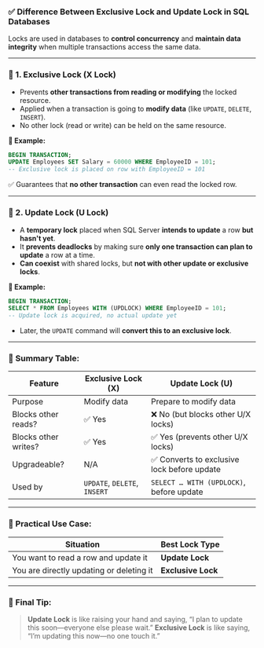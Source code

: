 ### ✅ Difference Between **Exclusive Lock** and **Update Lock** in SQL Databases

Locks are used in databases to **control concurrency** and **maintain data integrity** when multiple transactions access the same data.

---

### 🔹 1. **Exclusive Lock (X Lock)**

* Prevents **other transactions from reading or modifying** the locked resource.
* Applied when a transaction is going to **modify data** (like `UPDATE`, `DELETE`, `INSERT`).
* No other lock (read or write) can be held on the same resource.

**🧠 Example:**

```sql
BEGIN TRANSACTION;
UPDATE Employees SET Salary = 60000 WHERE EmployeeID = 101;
-- Exclusive lock is placed on row with EmployeeID = 101
```

✅ Guarantees that **no other transaction** can even read the locked row.

---

### 🔸 2. **Update Lock (U Lock)**

* A **temporary lock** placed when SQL Server **intends to update** a row **but hasn't yet**.
* It **prevents deadlocks** by making sure **only one transaction can plan to update** a row at a time.
* **Can coexist** with shared locks, but **not with other update or exclusive locks**.

**🧠 Example:**

```sql
BEGIN TRANSACTION;
SELECT * FROM Employees WITH (UPDLOCK) WHERE EmployeeID = 101;
-- Update lock is acquired, no actual update yet
```

* Later, the `UPDATE` command will **convert this to an exclusive lock**.

---

### 📌 Summary Table:

| Feature              | **Exclusive Lock (X)**       | **Update Lock (U)**                        |
| -------------------- | ---------------------------- | ------------------------------------------ |
| Purpose              | Modify data                  | Prepare to modify data                     |
| Blocks other reads?  | ✅ Yes                        | ❌ No (but blocks other U/X locks)          |
| Blocks other writes? | ✅ Yes                        | ✅ Yes (prevents other U/X locks)           |
| Upgradeable?         | N/A                          | ✅ Converts to exclusive lock before update |
| Used by              | `UPDATE`, `DELETE`, `INSERT` | `SELECT … WITH (UPDLOCK)`, before update   |

---

### 🔄 Practical Use Case:

| Situation                                | Best Lock Type     |
| ---------------------------------------- | ------------------ |
| You want to read a row and update it     | **Update Lock**    |
| You are directly updating or deleting it | **Exclusive Lock** |

---

### 🧠 Final Tip:

> **Update Lock** is like raising your hand and saying,
> “I plan to update this soon—everyone else please wait.”
> **Exclusive Lock** is like saying,
> “I’m updating this now—no one touch it.”